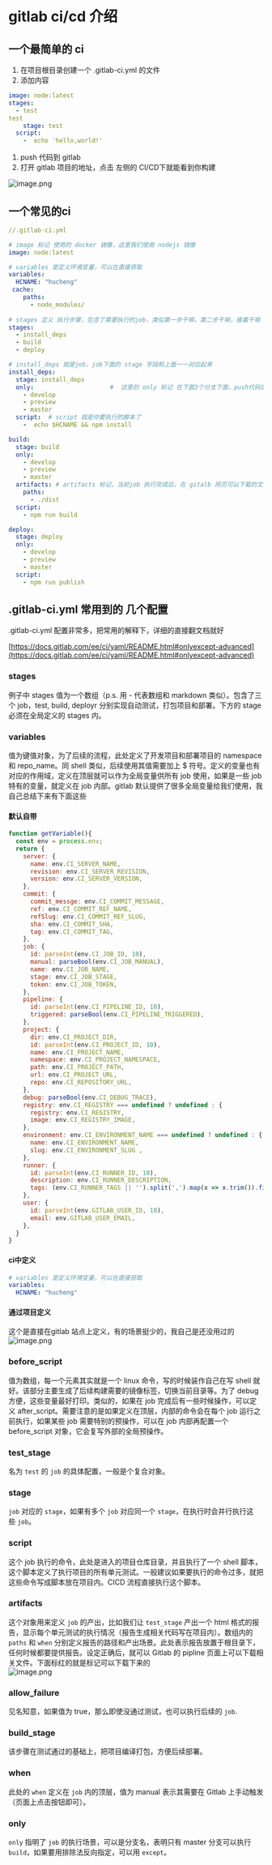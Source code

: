 # gitlab ci/cd 介绍

<a name="BZD06"></a>
## 一个最简单的 ci
1. 在项目根目录创建一个 .gitlab-ci.yml 的文件
1. 添加内容
```yaml
image: node:latest
stages:
  - test
test
	stage: test
  script:  
    -  echo 'hello,world!'
```

1. push 代码到 gitlab 
1. 打开 gitlab 项目的地址，点击 左侧的 CI/CD下就能看到你构建

![image.png](https://cdn.nlark.com/yuque/0/2020/png/117116/1589001479081-455eced8-98f2-4048-a1eb-e2c9fc155f56.png#align=left&display=inline&height=613&margin=%5Bobject%20Object%5D&name=image.png&originHeight=1226&originWidth=3080&size=612376&status=done&style=none&width=1540)
<a name="oksxw"></a>
## 一个常见的ci
```yaml
//.gitlab-ci.yml

# image 标记 使用的 docker 镜像，这里我们使用 nodejs 镜像
image: node:latest

# variables 是定义环境变量，可以在直接获取
variables:
  HCNAME: "hucheng"
 cache:
    paths:
      - node_modules/
      
# stages 定义 执行步骤，包含了需要执行的job，类似第一步干嘛，第二步干嘛，接着干嘛
stages:
  - install_deps
  - build
  - deploy

# install_deps 就是job，job下面的 stage 字段和上面一一对应起来
install_deps:
  stage: install_deps
  only:   					#  这里的 only 标记 在下面3个分支下面，push代码后，执行当前job，，only 支持 branch，tag，change，正则
    - develop
    - preview
    - master
  script:  # script 就是你要执行的脚本了
    -  echo $HCNAME && npm install

build:
  stage: build
  only: 
    - develop
    - preview
    - master
  artifacts: # artifacts 标记，当前job 执行完成后，在 gitalb 网页可以下载的文件，会出现个下载按钮，可以下载这个目录
    paths:
      - ./dist
  script: 
    - npm run build

deploy:
  stage: deploy
  only: 
    - develop
    - preview
    - master
  script:
    - npm run publish

```


<a name="NOMWx"></a>
## .gitlab-ci.yml 常用到的 几个配置
.gitlab-ci.yml 配置非常多，把常用的解释下，详细的直接翻文档就好

[https://docs.gitlab.com/ee/ci/yaml/README.html#onlyexcept-advanced](https://docs.gitlab.com/ee/ci/yaml/README.html#onlyexcept-advanced)
<a name="QWRBZ"></a>
### stages
例子中 stages 值为一个数组（p.s. 用 - 代表数组和 markdown 类似）。包含了三个 job，test, build, deployr 分别实现自动测试，打包项目和部署。下方的 stage 必须在全局定义的 stages 内。
<a name="hUz5H"></a>
### variables
值为键值对象，为了后续的流程，此处定义了开发项目和部署项目的 namespace 和 repo_name。同 shell 类似，后续使用其值需要加上 $ 符号。定义的变量也有对应的作用域，定义在顶层就可以作为全局变量供所有 job 使用，如果是一些 job 特有的变量，就定义在 job 内部。gitlab 默认提供了很多全局变量给我们使用，我自己总结下来有下面这些
<a name="NurOd"></a>
#### 默认自带
```javascript
function getVariable(){
  const env = process.env;
  return {
    server: {
      name: env.CI_SERVER_NAME,
      revision: env.CI_SERVER_REVISION,
      version: env.CI_SERVER_VERSION,
    },
    commit: {
      commit_messge: env.CI_COMMIT_MESSAGE,
      ref: env.CI_COMMIT_REF_NAME,
      refSlug: env.CI_COMMIT_REF_SLUG,
      sha: env.CI_COMMIT_SHA,
      tag: env.CI_COMMIT_TAG,
    },
    job: {
      id: parseInt(env.CI_JOB_ID, 10),
      manual: parseBool(env.CI_JOB_MANUAL),
      name: env.CI_JOB_NAME,
      stage: env.CI_JOB_STAGE,
      token: env.CI_JOB_TOKEN,
    },
    pipeline: {
      id: parseInt(env.CI_PIPELINE_ID, 10),
      triggered: parseBool(env.CI_PIPELINE_TRIGGERED),
    },
    project: {
      dir: env.CI_PROJECT_DIR,
      id: parseInt(env.CI_PROJECT_ID, 10),
      name: env.CI_PROJECT_NAME,
      namespace: env.CI_PROJECT_NAMESPACE,
      path: env.CI_PROJECT_PATH,
      url: env.CI_PROJECT_URL,
      repo: env.CI_REPOSITORY_URL,
    },
    debug: parseBool(env.CI_DEBUG_TRACE),
    registry: env.CI_REGISTRY === undefined ? undefined : {
      registry: env.CI_REGISTRY,
      image: env.CI_REGISTRY_IMAGE,
    },
    environment: env.CI_ENVIRONMENT_NAME === undefined ? undefined : {
      name: env.CI_ENVIRONMENT_NAME,
      slug: env.CI_ENVIRONMENT_SLUG ,
    },
    runner: {
      id: parseInt(env.CI_RUNNER_ID, 10),
      description: env.CI_RUNNER_DESCRIPTION,
      tags: (env.CI_RUNNER_TAGS || '').split(',').map(x => x.trim()).filter(x => x.length > 0),
    },
    user: {
      id: parseInt(env.GITLAB_USER_ID, 10),
      email: env.GITLAB_USER_EMAIL,
    },
  }
}


```
<a name="jTCMD"></a>
#### ci中定义
```yaml
# variables 是定义环境变量，可以在直接获取
variables:
  HCNAME: "hucheng"
```
<a name="wD6db"></a>
#### 通过项目定义
这个是直接在gitlab 站点上定义，有的场景挺少的，我自己是还没用过的<br />![image.png](https://cdn.nlark.com/yuque/0/2020/png/117116/1589083841865-f22774c0-1c3f-4802-833f-b4b60300b9a5.png#align=left&display=inline&height=1302&margin=%5Bobject%20Object%5D&name=image.png&originHeight=1302&originWidth=2982&size=547860&status=done&style=none&width=2982)
<a name="Fe0Jq"></a>
### before_script
值为数组，每一个元素其实就是一个 linux 命令，写的时候装作自己在写 shell 就好。该部分主要生成了后续构建需要的镜像标签，切换当前目录等。为了 debug 方便，这些变量最好打印。类似的，如果在 job 完成后有一些时候操作，可以定义 after_script。需要注意的是如果定义在顶层，内部的命令会在每个 job 运行之前执行，如果某些 job 需要特别的预操作，可以在 job 内部再配置一个 before_script 对象，它会复写外部的全局预操作。
<a name="I94Xz"></a>
### test_stage
名为 `test` 的 `job` 的具体配置，一般是个复合对象。
<a name="Kox3s"></a>
### stage
`job` 对应的 `stage`，如果有多个 `job` 对应同一个 `stage`，在执行时会并行执行这些 `job`。
<a name="QVt5U"></a>
### script
这个 job 执行的命令，此处是进入的项目仓库目录，并且执行了一个 shell 脚本，这个脚本定义了执行项目的所有单元测试。一般建议如果要执行的命令过多，就把这些命令写成脚本放在项目内。CICD 流程直接执行这个脚本。
<a name="VBWTa"></a>
### artifacts
这个对象用来定义 `job` 的产出，比如我们让 `test_stage` 产出一个 html 格式的报告，显示每个单元测试的执行情况（报告生成相关代码写在项目内）。数组内的 `paths` 和 `when` 分别定义报告的路径和产出场景。此处表示报告放置于根目录下，任何时候都要提供报告。设定正确后，就可以 Gitlab 的 pipline 页面上可以下载相关文件。下面标红的就是标记可以下载下来的<br />![image.png](https://cdn.nlark.com/yuque/0/2020/png/117116/1589084131449-b5e5cf32-8ab7-435e-99d8-9e41b74ceb34.png#align=left&display=inline&height=1276&margin=%5Bobject%20Object%5D&name=image.png&originHeight=1276&originWidth=3102&size=334528&status=done&style=none&width=3102)
<a name="3D5cT"></a>
### allow_failure
见名知意，如果值为 true，那么即使没通过测试，也可以执行后续的 `job`.
<a name="4FO4y"></a>
### build_stage
该步骤在测试通过的基础上，把项目编译打包，方便后续部署。
<a name="8Z4OP"></a>
### when
此处的 `when` 定义在 `job` 内的顶层，值为 manual 表示其需要在 Gitlab 上手动触发（页面上点击按钮即可）。
<a name="s0Sjv"></a>
### only
`only` 指明了 `job` 的执行场景，可以是分支名，表明只有 master 分支可以执行 `build`，如果要用排除法反向指定，可以用 `except`。

